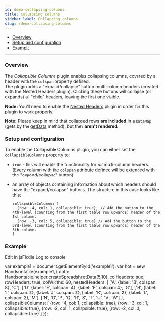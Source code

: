 ```yaml
---
id: demo-collapsing-columns
title: Collapsing columns
sidebar_label: Collapsing columns
slug: /demo-collapsing-columns
---
```


*   [Overview](#overview)
*   [Setup and configuration](#setup)
*   [Example](#example)

* * *

### Overview

The _Collapsible Columns_ plugin enables collapsing columns, covered by a header with the `colspan` property defined.  
The plugin adds a "expand/collapse" button multi-column headers (created with the Nested Headers plugin). Clicking these buttons will collapse (or expands) all "child" headers, leaving the first one visible.

**Node:** You'll need to enable the [Nested Headers](https://handsontable.com/docs/8.2.0/demo-nested-headers.html) plugin in order for this plugin to work properly.

**Note:** Please keep in mind that collapsed rows **are included** in a `DataMap` (gets by the [getData](https://handsontable.com/docs/8.2.0/Core.html#getData) method), but they **aren't rendered**.

### Setup and configuration

To enable the Collapsible Columns plugin, you can either set the `collapsibleColumns` property to:

*   `true` - this will enable the functionality for _all_ multi-column headers. (Every column with the `colspan` attribute defined will be extended with the "expand/collapse" button)
*   an array of objects containing information about which headers should have the "expand/collapse" buttons. The structure in this case looks like this:
    
        collapsibleColumns: [
          {row: -4, col: 1, collapsible: true}, // Add the button to the 4th-level (counting from the first table row upwards) header of the 1st column.
          {row: -3, col: 5, collapsible: true} // Add the button to the 3rd-level (counting from the first table row upwards) header of the 5th column.
        ]
    

### Example

Edit in jsFiddle Log to console

var example1 = document.getElementById('example1'); var hot = new Handsontable(example1, { data: Handsontable.helper.createSpreadsheetData(5,10), colHeaders: true, rowHeaders: true, colWidths: 60, nestedHeaders: \[ \['A', {label: 'B', colspan: 8}, 'C'\], \['D', {label: 'E', colspan: 4}, {label: 'F', colspan: 4}, 'G'\], \['H', {label: 'I', colspan: 2}, {label: 'J', colspan: 2}, {label: 'K', colspan: 2}, {label: 'L', colspan: 2}, 'M'\], \['N', 'O', 'P', 'Q', 'R', 'S', 'T', 'U', 'V', 'W'\] \], collapsibleColumns: \[ {row: -4, col: 1, collapsible: true}, {row: -3, col: 1, collapsible: true}, {row: -2, col: 1, collapsible: true}, {row: -2, col: 3, collapsible: true} \] });

